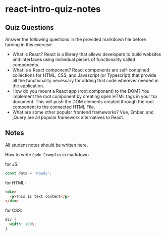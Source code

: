 # react-intro-quiz-notes

## Quiz Questions

Answer the following questions in the provided markdown file before turning in this exercise:

- What is React?
  React is a library that allows developers to build websites and interfaces using individual pieces of functionality called components.
- What is a React component?
  React components are self-contained collections for HTML, CSS, and Javascript (or Typescript) that provide all the functionality necessary for adding that code wherever needed in the application.
- How do you mount a React app (root component) to the DOM?
  You implement the root component by creating open HTML tags in your tsx document. This will push the DOM elements created through the root component to the connected HTML File.
- What are some other popular frontend frameworks?
  Vue, Ember, and jQuery are all popular framework alternatives to React.

## Notes

All student notes should be written here.

How to write `Code Examples` in markdown

for JS:

```javascript
const data = 'Howdy';
```

for HTML:

```html
<div>
  <p>This is text content</p>
</div>
```

for CSS:

```css
div {
  width: 100%;
}
```
